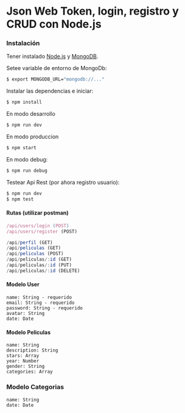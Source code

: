 # Json Web Token, login, registro y CRUD con Node.js 

### Instalación

Tener instalado [Node.js](https://nodejs.org/) y [MongoDB](https://www.mongodb.com/es).

Setee variable de entorno de MongoDb:

```sh
$ export MONGODB_URL="mongodb://..."
```

Instalar las dependencias e iniciar:

```sh
$ npm install
```

En modo desarrollo

```sh
$ npm run dev
```

En modo produccion

```sh
$ npm start
```

En modo debug:

```sh
$ npm run debug
```

Testear Api Rest (por ahora registro usuario):

```sh
$ npm run dev
$ npm test
```


#### Rutas (utilizar postman)


```js
/api/users/login (POST)
/api/users/register (POST)

/api/perfil (GET)
/api/peliculas (GET)
/api/peliculas (POST)
/api/peliculas/:id (GET)
/api/peliculas/:id (PUT)
/api/peliculas/:id (DELETE)
```
#### Modelo User

```
name: String - requerido
email: String - requerido
password: String - requerido
avatar: String
date: Date
```

#### Modelo Peliculas

```
name: String
description: String
stars: Array
year: Number
gender: String
categories: Array
```

### Modelo Categorias

```
name: String
date: Date
```